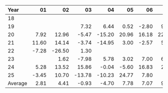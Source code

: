 | Year    |               01   |               02   |               03   |               04   |               05   |               06   |               07   |               08   |               09   |               10   |               11   |               12   |     Average       |     Yearly       |
|:--------|-------------------:|-------------------:|-------------------:|-------------------:|-------------------:|-------------------:|-------------------:|-------------------:|-------------------:|-------------------:|-------------------:|-------------------:|------------------:|-----------------:|
| 18      |                    |                    |                    |                    |                    |                    |                    |                    |               8.60 |               1.23 |             -26.27 |                    |             -5.48 |           -16.43 |
| 19      |                    |                    |               7.32 |               6.44 |               0.52 |              -2.80 |               9.34 |               2.14 |               1.18 |              -6.50 |               9.52 |               2.60 |              2.98 |            29.76 |
| 20      |               7.92 |              12.96 |              -5.47 |             -15.20 |              20.96 |              16.18 |              22.04 |              13.20 |              16.54 |               0.42 |              -5.28 |              30.44 |              9.56 |           114.72 |
| 21      |              11.60 |              14.14 |              -3.74 |             -14.95 |               3.00 |              -2.57 |               5.24 |              10.50 |               0.20 |             -10.90 |              11.80 |              -7.30 |              1.42 |            17.02 |
| 22      |              -7.28 |             -26.50 |               1.30 |                    |                    |                    |                    |                    |                    |                    |                    |                    |            -10.83 |           -32.48 |
| 23      |                    |               1.62 |              -7.98 |               5.78 |               3.02 |               7.00 |               6.80 |               6.54 |              -2.90 |              -6.15 |              -3.95 |              18.14 |              2.54 |            27.92 |
| 24      |               5.28 |              13.52 |              15.86 |              -0.04 |              -5.60 |              16.83 |               2.30 |             -18.02 |               0.92 |               1.20 |              14.00 |              21.20 |              5.62 |            67.45 |
| 25      |              -3.45 |              10.70 |             -13.78 |             -10.23 |              24.77 |               7.80 |                    |                    |                    |                    |                    |                    |              2.63 |            15.80 |
| Average |               2.81 |               4.41 |              -0.93 |              -4.70 |               7.78 |               7.07 |               9.14 |               2.87 |               4.09 |              -3.45 |              -0.03 |              13.02 |              1.06 |            27.97 |